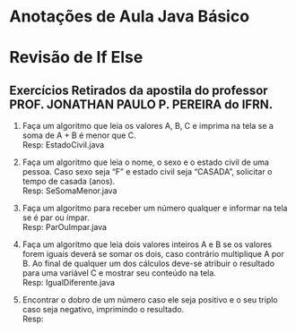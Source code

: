 Anotações de Aula Java Básico  
================================

# Revisão de If Else  
  
## Exercícios Retirados da apostila do professor PROF. JONATHAN PAULO P. PEREIRA do IFRN.

1) Faça um algoritmo que leia os valores A, B, C e imprima na tela se a soma de A + B é menor que C.  
Resp: EstadoCivil.java  
  
2) Faça um algoritmo que leia o nome, o sexo e o estado civil de uma pessoa. Caso sexo seja “F” e
estado civil seja “CASADA”, solicitar o tempo de casada (anos).  
Resp: SeSomaMenor.java  
  
3) Faça um algoritmo para receber um número qualquer e informar na tela se é par ou ímpar.  
Resp: ParOuImpar.java  
  
4) Faça um algoritmo que leia dois valores inteiros A e B se os valores forem iguais deverá se
somar os dois, caso contrário multiplique A por B. Ao final de qualquer um dos cálculos deve-se
atribuir o resultado para uma variável C e mostrar seu conteúdo na tela.  
Resp: IgualDiferente.java  
  
5) Encontrar o dobro de um número caso ele seja positivo e o seu triplo caso seja negativo,
imprimindo o resultado.  
Resp: 
  
